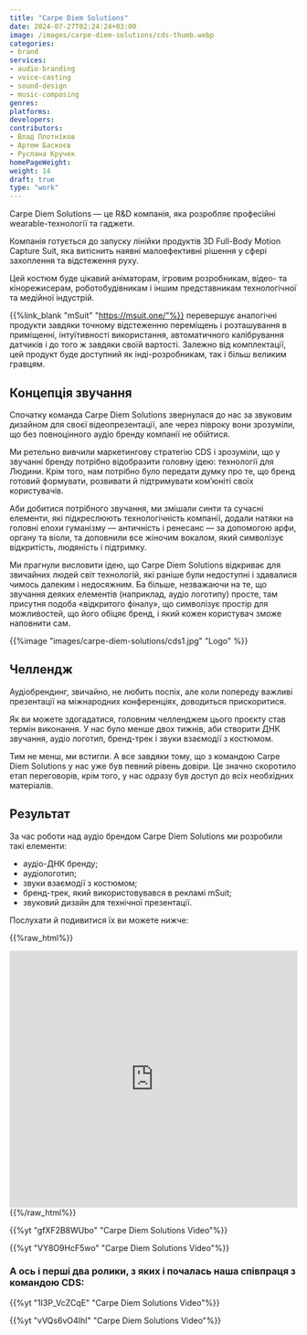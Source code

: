 ```yaml
---
title: "Carpe Diem Solutions"
date: 2024-07-27T02:24:24+03:00
image: /images/carpe-diem-solutions/cds-thumb.webp
categories:
- brand
services:
- audio-branding
- voice-casting
- sound-design
- music-composing
genres:
platforms:
developers:
contributors:
- Влад Плотніков
- Артем Баскоєв
- Руслана Кручек
homePageWeight:
weight: 14
draft: true
type: "work"
---
```


Carpe Diem Solutions — це R&D компанія, яка розробляє професійні wearable-технології та гаджети.

Компанія готується до запуску лінійки продуктів 3D Full-Body Motion Capture Suit, яка витіснить наявні малоефективні рішення у сфері захоплення та відстеження руху.

Цей костюм буде цікавий аніматорам, ігровим розробникам, відео- та кінорежисерам, роботобудівникам і іншим представникам технологічної та медійної індустрій.

{{%link_blank "mSuit" "https://msuit.one/"%}} перевершує аналогічні продукти завдяки точному відстеженню переміщень і розташування в приміщенні, інтуїтивності використання, автоматичного калібрування датчиків і до того ж завдяки своїй вартості. Залежно від комплектації, цей продукт буде доступний як інді-розробникам, так і більш великим гравцям.

## Концепція звучання

Спочатку команда Carpe Diem Solutions звернулася до нас за звуковим дизайном для своєї відеопрезентації, але через півроку вони зрозуміли, що без повноцінного аудіо бренду компанії не обійтися.

Ми ретельно вивчили маркетингову стратегію CDS і зрозуміли, що у звучанні бренду потрібно відобразити головну ідею: технології для Людини. Крім того, нам потрібно було передати думку про те, що бренд готовий формувати, розвивати й підтримувати ком’юніті своїх користувачів.

Аби добитися потрібного звучання, ми змішали синти та сучасні елементи, які підкреслюють технологічність компанії, додали натяки на головні епохи гуманізму — античність і ренесанс — за допомогою арфи, органу та віоли, та доповнили все жіночим вокалом, який символізує відкритість, людяність і підтримку.

Ми прагнули висловити ідею, що Carpe Diem Solutions відкриває для звичайних людей світ технологій, які раніше були недоступні і здавалися чимось далеким і недосяжним. Ба більше, незважаючи на те, що звучання деяких елементів (наприклад, аудіо логотипу) просте, там присутня подоба «відкритого фіналу», що символізує простір для можливостей, що його обіцяє бренд, і який кожен користувач зможе наповнити сам.

{{%image "images/carpe-diem-solutions/cds1.jpg" "Logo" %}}

## Челлендж

Аудіобрендинг, звичайно, не любить поспіх, але коли попереду важливі презентації на міжнародних конференціях, доводиться прискоритися.

Як ви можете здогадатися, головним челленджем цього проєкту став термін виконання. У нас було менше двох тижнів, аби створити ДНК звучання, аудіо логотип, бренд-трек і звуки взаємодії з костюмом.

Тим не менш, ми встигли. А все завдяки тому, що з командою Carpe Diem Solutions у нас уже був певний рівень довіри. Це значно скоротило етап переговорів, крім того, у нас одразу був доступ до всіх необхідних матеріалів.

## Результат

За час роботи над аудіо брендом Carpe Diem Solutions ми розробили такі елементи:

- аудіо-ДНК бренду;
- аудіологотип;
- звуки взаємодії з костюмом;
- бренд-трек, який використовувався в рекламі mSuit;
- звуковий дизайн для технічної презентації.

Послухати й подивитися їх ви можете нижче:

{{%raw_html%}}
<iframe loading="lazy" width="100%" height="450" scrolling="no" frameborder="no" allow="autoplay" src="https://w.soundcloud.com/player/?url=https%3A//api.soundcloud.com/playlists/938814724&amp;color=%23f23b0d&amp;auto_play=false&amp;hide_related=false&amp;show_comments=true&amp;show_user=true&amp;show_reposts=false&amp;show_teaser=true"></iframe>
{{%/raw_html%}}

{{%yt "gfXF2B8WUbo" "Carpe Diem Solutions Video"%}}

{{%yt "VY8O9HcF5wo" "Carpe Diem Solutions Video"%}}

### А ось і перші два ролики, з яких і почалась наша співпраця з командою CDS:

{{%yt "1I3P_VcZCqE" "Carpe Diem Solutions Video"%}}

{{%yt "vVQs6vO4IhI" "Carpe Diem Solutions Video"%}}